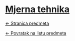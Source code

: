 # [Mjerna tehnika](https://www.github.com/studosi-fer/MTEH)
[<- Stranica predmeta](https://www.fer.unizg.hr/predmet/mjeteh_a)

[<- Povratak na listu predmeta](https://www.github.com/studosi/FER)